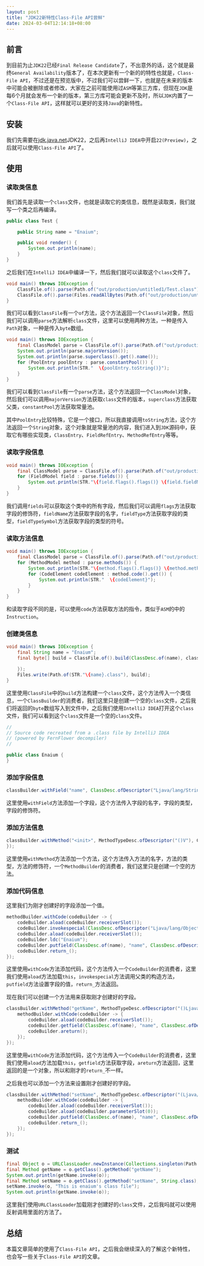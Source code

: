 ```yaml
---
layout: post
title: "JDK22新特性Class-File API尝鲜"
date: 2024-03-04T12:14:18+08:00
---
```


## 前言

到目前为止`JDK22`已经`Final Release Candidate`了，不出意外的话，这个就是最终`General Availability`版本了，在本次更新有一个新的的特性也就是，`Class-File API`，不过还是在预览版中，不过我们可以尝鲜一下，也就是在未来的版本中可能会被删除或者修改，大家在之前可能使用过`ASM`等第三方库，但现在`JDK`是每6个月就会发布一个新的版本，第三方库可能会更新不及时，所以`JDK`内置了一个`Class-File API`，这样就可以更好的支持`Java`的新特性。

## 安装

我们先需要在[jdk.java.net](https://jdk.java.net/22/)JDK22，之后再`IntelliJ IDEA`中开启`22(Preview)`，之后就可以使用`Class-File API`了。

## 使用

### 读取类信息

我们首先是读取一个`class`文件，也就是读取它的类信息，既然是读取类，我们就写一个类之后再编译。

```java
public class Test {

    public String name = "Enaium";

    public void render() {
        System.out.println(name);
    }
}
```

之后我们在`IntelliJ IDEA`中编译一下，然后我们就可以读取这个`class`文件了。

```java
void main() throws IOException {
    ClassFile.of().parse(Path.of("out/production/untitled1/Test.class"));
    ClassFile.of().parse(Files.readAllBytes(Path.of("out/production/untitled1/Test.class")));
}
```

我们可以看到`ClassFile`有一个`of`方法，这个方法返回一个`ClassFile`对象，然后我们可以调用`parse`方法解析`class`文件，这里可以使用两种方法，一种是传入`Path`对象，一种是传入`byte`数组。

```java
void main() throws IOException {
    final ClassModel parse = ClassFile.of().parse(Path.of("out/production/untitled1/Test.class"));
    System.out.println(parse.majorVersion());
    System.out.println(parse.superclass().get().name());
    for (PoolEntry poolEntry : parse.constantPool()) {
        System.out.println(STR."  \{poolEntry.toString()}");
    }
}
```

我们可以看到`ClassFile`有一个`parse`方法，这个方法返回一个`ClassModel`对象，然后我们可以调用`majorVersion`方法获取`class`文件的版本，`superclass`方法获取父类，`constantPool`方法获取常量池。

其中`PoolEntry`比较特殊，它是一个接口，所以我直接调用`toString`方法，这个方法返回一个`String`对象，这个对象就是常量池的内容，我们进入到`JDK`源码中，获取它有哪些实现类，`ClassEntry`、`FieldRefEntry`、`MethodRefEntry`等等。

### 读取字段信息

```java
void main() throws IOException {
    final ClassModel parse = ClassFile.of().parse(Path.of("out/production/untitled1/Test.class"));
    for (FieldModel field : parse.fields()) {
        System.out.println(STR."\{field.flags().flags()} \{field.fieldName()}: \{field.fieldType()} | \{field.fieldTypeSymbol().packageName()}.\{field.fieldTypeSymbol().displayName()}");
    }
}
```

我们调用`fields`可以获取这个类中的所有字段，然后我们可以调用`flags`方法获取字段的修饰符，`fieldName`方法获取字段的名字，`fieldType`方法获取字段的类型，`fieldTypeSymbol`方法获取字段的类型的符号。

### 读取方法信息

```java
void main() throws IOException {
    final ClassModel parse = ClassFile.of().parse(Path.of("out/production/untitled1/Test.class"));
    for (MethodModel method : parse.methods()) {
        System.out.println(STR."\{method.flags().flags()} \{method.methodName()}\{method.methodType()}");
        for (CodeElement codeElement : method.code().get()) {
            System.out.println(STR."  \{codeElement}");
        }
    }
}
```

和读取字段不同的是，可以使用`code`方法获取方法的指令，类似于`ASM`的中的`Instruction`。

### 创建类信息

```java
void main() throws IOException {
    final String name = "Enaium";
    final byte[] build = ClassFile.of().build(ClassDesc.of(name), classBuilder -> {

    });
    Files.write(Path.of(STR."\{name}.class"), build);
}
```

这里使用`ClassFile`中的`build`方法构建一个`class`文件，这个方法传入一个类信息，一个`ClassBuilder`的消费者，我们这里只是创建一个空的`class`文件，之后我们将返回的`byte`数组写入到文件中，之后我们使用`IntelliJ IDEA`打开这个`class`文件，我们可以看到这个`class`文件是一个空的`class`文件。

```java
//
// Source code recreated from a .class file by IntelliJ IDEA
// (powered by FernFlower decompiler)
//

public class Enaium {
}
```

### 添加字段信息

```java
classBuilder.withField("name", ClassDesc.ofDescriptor("Ljava/lang/String;"), ClassFile.ACC_PUBLIC);
```

这里使用`withField`方法添加一个字段，这个方法传入字段的名字，字段的类型，字段的修饰符。

### 添加方法信息

```java
classBuilder.withMethod("<init>", MethodTypeDesc.ofDescriptor("()V"), ClassFile.ACC_PUBLIC, methodBuilder -> {
});
```

这里使用`withMethod`方法添加一个方法，这个方法传入方法的名字，方法的类型，方法的修饰符，一个`MethodBuilder`的消费者，我们这里只是创建一个空的方法。

### 添加代码信息

这里我们为刚才创建好的字段添加一个值。

```java
methodBuilder.withCode(codeBuilder -> {
    codeBuilder.aload(codeBuilder.receiverSlot());
    codeBuilder.invokespecial(ClassDesc.ofDescriptor("Ljava/lang/Object;"), "<init>", MethodTypeDesc.ofDescriptor("()V"));
    codeBuilder.aload(codeBuilder.receiverSlot());
    codeBuilder.ldc("Enaium");
    codeBuilder.putfield(ClassDesc.of(name), "name", ClassDesc.ofDescriptor("Ljava/lang/String;"));
    codeBuilder.return_();
});
```

这里使用`withCode`方法添加代码，这个方法传入一个`CodeBuilder`的消费者，这里我们使用`aload`方法加载`this`，`invokespecial`方法调用父类的构造方法，`putfield`方法设置字段的值，`return_`方法返回。

现在我们可以创建一个方法用来获取刚才创建好的字段。

```java
classBuilder.withMethod("getName", MethodTypeDesc.ofDescriptor("()Ljava/lang/String;"), ClassFile.ACC_PUBLIC, methodBuilder -> {
    methodBuilder.withCode(codeBuilder -> {
        codeBuilder.aload(codeBuilder.receiverSlot());
        codeBuilder.getfield(ClassDesc.of(name), "name", ClassDesc.ofDescriptor("Ljava/lang/String;"));
        codeBuilder.areturn();
    });
});
```

这里使用`withCode`方法添加代码，这个方法传入一个`CodeBuilder`的消费者，这里我们使用`aload`方法加载`this`，`getfield`方法获取字段，`areturn`方法返回，这里返回的是一个对象，所以和刚才的`return_`不一样。

之后我也可以添加一个方法来设置刚才创建好的字段。

```java
classBuilder.withMethod("setName", MethodTypeDesc.ofDescriptor("(Ljava/lang/String;)V"), ClassFile.ACC_PUBLIC, methodBuilder -> {
    methodBuilder.withCode(codeBuilder -> {
        codeBuilder.aload(codeBuilder.receiverSlot());
        codeBuilder.aload(codeBuilder.parameterSlot(0));
        codeBuilder.putfield(ClassDesc.of(name), "name", ClassDesc.ofDescriptor("Ljava/lang/String;"));
        codeBuilder.return_();
    });
});
```

### 测试

```java
final Object o = URLClassLoader.newInstance(Collections.singleton(Path.of(".").toUri().toURL()).toArray(URL[]::new)).loadClass(name).getConstructor().newInstance();
final Method getName = o.getClass().getMethod("getName");
System.out.println(getName.invoke(o));
final Method setName = o.getClass().getMethod("setName", String.class);
setName.invoke(o, "This is enaium's class file");
System.out.println(getName.invoke(o));
```
这里我们使用`URLClassLoader`加载刚才创建好的`class`文件，之后我吗就可以使用反射调用里面的方法了。

## 总结

本篇文章简单的使用了`Class-File API`，之后我会继续深入的了解这个新特性，也会写一些关于`Class-File API`的文章。
